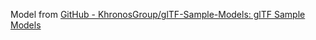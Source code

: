 Model from [GitHub - KhronosGroup/glTF-Sample-Models: glTF Sample Models](https://github.com/KhronosGroup/glTF-Sample-Models)
